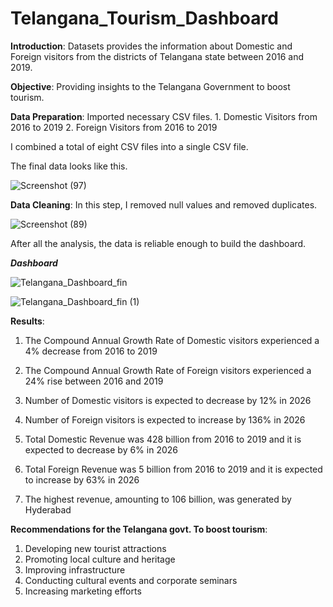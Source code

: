 # **Telangana_Tourism_Dashboard**

**Introduction**: Datasets provides the information about Domestic and Foreign visitors from the districts of Telangana state between 2016 and 2019.

**Objective**: Providing insights to the Telangana Government to boost tourism.

**Data Preparation**: 
Imported necessary CSV files.  1. Domestic Visitors from 2016 to 2019                        2. Foreign Visitors from 2016 to 2019
                                                     
I combined a total of eight CSV files into a single  CSV file. 

The final data looks like this.

![Screenshot (97)](https://github.com/Anish127/Telangana_dashboard/assets/77845356/90e499fd-c888-4c7b-af55-a9a66a713164)

                                                                 
**Data Cleaning**: In this step, I removed null values and removed duplicates.

![Screenshot (89)](https://github.com/Anish127/Telangana_dashboard/assets/77845356/8ef5226f-e69b-4048-be24-12ada5a91817)



After all the analysis, the data is reliable enough to build the dashboard.



***Dashboard***

![Telangana_Dashboard_fin](https://github.com/Anish127/Telangana_dashboard/assets/77845356/5692a926-5bea-4ac6-8f72-820695356cde)

![Telangana_Dashboard_fin (1)](https://github.com/Anish127/Telangana_dashboard/assets/77845356/1c576657-a2b4-4bf9-a6ec-815a1ec5b051)


**Results**: 

1. The Compound Annual Growth Rate of Domestic visitors experienced a 4% decrease from 2016 to 2019

2. The Compound Annual Growth Rate of Foreign visitors experienced a 24% rise between 2016 and 2019

3. Number of Domestic visitors is expected to decrease by 12% in 2026

4. Number of Foreign visitors is expected to increase by 136%  in 2026

5. Total Domestic Revenue was 428 billion from 2016 to 2019 and it is expected to decrease by 6% in 2026

6. Total Foreign Revenue was 5 billion from 2016 to 2019 and it is expected to increase by 63% in 2026

7. The highest revenue, amounting to 106 billion, was generated by Hyderabad


 
 **Recommendations for the Telangana govt. To boost tourism**:
 
 1. Developing new tourist attractions
 2. Promoting local culture and heritage
 3. Improving infrastructure
 4. Conducting cultural events and corporate seminars
 5. Increasing marketing efforts








